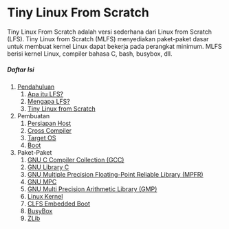 # Tiny Linux From Scratch

Tiny Linux From Scratch adalah versi sederhana dari Linux from Scratch (LFS). Tiny Linux from Scratch (MLFS) menyediakan paket-paket dasar untuk membuat kernel Linux dapat bekerja pada perangkat minimum. MLFS berisi kernel Linux, compiler bahasa C, bash, busybox, dll.

##### Daftar Isi

1. [Pendahuluan](?p=introduction)
   1. [Apa itu LFS?](?p=apa-itu-lfs)
   2. [Mengapa LFS?](?p=mengapa-lfs)
   3. [Tiny Linux from Scratch](?p=mlfs)
2. Pembuatan
   1. [Persiapan Host](?p=host-configuration)
   2. [Cross Compiler](?p=cross-compiler)
   3. [Target OS](?p=main-os)
   4. [Boot](?p=boot)
3. Paket-Paket
   1. [GNU C Compiler Collection (GCC)](?p=gcc)
   2. [GNU Library C](?p=glibc)
   3. [GNU Multiple Precision Floating-Point Reliable Library (MPFR)](?p=mpfr)
   4. [GNU MPC](?p=mpc)
   5. [GNU Multi Precision Arithmetic Library (GMP)](?p=gmp)
   6. [Linux Kernel](?p=linux-kernel)
   7. [CLFS Embedded Boot](?p=clfs)
   8. [BusyBox](?p=busybox)
   9. [ZLib](?p=zlib)